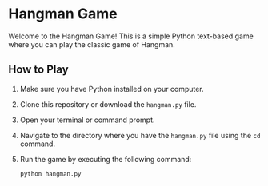 # Hangman Game

Welcome to the Hangman Game! This is a simple Python text-based game where you can play the classic game of Hangman.

## How to Play

1. Make sure you have Python installed on your computer.

2. Clone this repository or download the `hangman.py` file.

3. Open your terminal or command prompt.

4. Navigate to the directory where you have the `hangman.py` file using the `cd` command.

5. Run the game by executing the following command:

   ```bash
   python hangman.py
